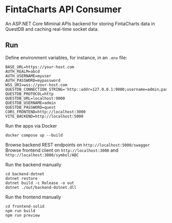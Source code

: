 # FintaCharts API Consumer

An ASP.NET Core Miminal APIs backend for storing FintaCharts data in QuestDB
and caching real-time socket data.


## Run

Define environment variables, for instance, in an `.env` file:
```
BASE_URL=https://your-host.com
AUTH_REALM=abcd
AUTH_USERNAME=myuser
AUTH_PASSWORD=mypassword
WSS_URI=wss://your-host.com
QUESTDB_CONNECTION_STRING='http::addr=127.0.0.1:9000;username=admin;password=quest;'
QUESTDB_PROTOCOL=http
QUESTDB_URL=localhost:9000
QUESTDB_USERNAME=admin
QUESTDB_PASSWORD=quest
CORS_FRONTEND=http://localhost:3000
VITE_BACKEND=http://localhost:5000
```

Run the apps via Docker
```
docker compose up --build
```

Browse backend REST endpoints on `http://localhost:5000/swagger`
Browse frontend client on `http://localhost:3000` and `http://localhost:3000/symbol/ABC`

Run the backend manually
```
cd backend-dotnet
dotnet restore
dotnet build -c Release -o out
dotnet ./out/backend-dotnet.dll
```


Run the frontend manually
```
cd frontend-solid
npm run build
npm run preview
```
